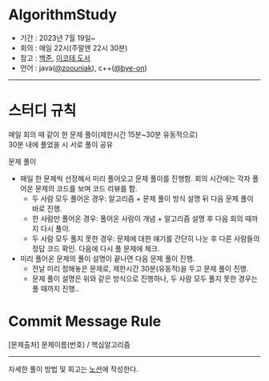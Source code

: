 # AlgorithmStudy
* 기간 : 2023년 7월 19일~   
* 회의 : 매일 22시(주말엔 22시 30분)   
* 참고 : [백준](https://www.acmicpc.net/), [이코테 도서](http://product.kyobobook.co.kr/detail/S000001810273?LINK=NVB&NaPm=ct%3Dlksgky88%7Cci%3D488ce4b4f48626d07d2064b821d57b14ee0f814b%7Ctr%3Dboksl1%7Csn%3D5342564%7Chk%3Dc57b5de58299b269bc6bbf84ba7888d8f775211b)  
* 언어 : java([@zoouniak](https://github.com/zoouniak)), c++([@bye-on](https://github.com/bye-on))   
* * *

# 스터디 규칙
매일 회의 때 같이 한 문제 풀이(제한시간 15분~30분 유동적으로)   
30분 내에 풀었을 시 서로 풀이 공유   

문제 풀이
- 매일 한 문제씩 선정해서 미리 풀어오고 문제 풀이를 진행함. 회의 시간에는 각자 풀어온 문제의 코드를 보며 코드 리뷰를 함.
  + 두 사람 모두 풀어온 경우: 알고리즘 + 문제 풀이 방식 설명 뒤 다음 문제 풀이 바로 진행.
  + 한 사람만 풀어온 경우: 풀어온 사람이 개념 + 알고리즘 설명 후 다음 회의 때까지 다시 풀이.
  + 두 사람 모두 풀지 못한 경우: 문제에 대한 얘기를 간단히 나눈 후 다른 사람들의 정답 코드 확인. 다음에 다시 풀 문제에 체크.
- 미리 풀어온 문제의 풀이 설명이 끝나면 다음 문제 풀이 진행.
  + 전날 미리 정해놓은 문제로, 제한시간 30분(유동적)을 두고 문제 풀이 진행.
  + 문제 풀이 설명은 위와 같은 방식으로 진행하나, 두 사람 모두 풀지 못한 경우는 풀 때까지 진행.. 

# Commit Message Rule
[문제출처] 문제이름(번호) / 핵심알고리즘   
* * *

자세한 풀이 방법 및 회고는 [노션](https://copper-crown-7e4.notion.site/fc60348902e44592b4e576bfaca684e9?pvs=4)에 작성한다.   


